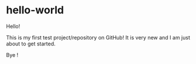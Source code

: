 # hello-world

Hello!

This is my first test project/repository on GitHub! It is very new and I am just about to get started.

Bye !
